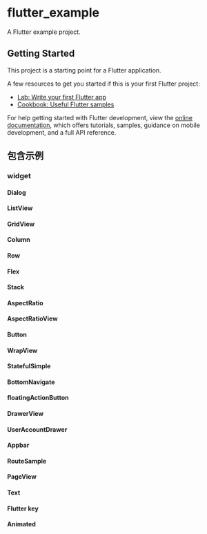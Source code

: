 # flutter_example

A Flutter example project.

## Getting Started

This project is a starting point for a Flutter application.

A few resources to get you started if this is your first Flutter project:

- [Lab: Write your first Flutter app](https://docs.flutter.dev/get-started/codelab)
- [Cookbook: Useful Flutter samples](https://docs.flutter.dev/cookbook)

For help getting started with Flutter development, view the
[online documentation](https://docs.flutter.dev/), which offers tutorials,
samples, guidance on mobile development, and a full API reference.


## 包含示例
### widget
#### Dialog
#### ListView
#### GridView
#### Column
#### Row
#### Flex
#### Stack
#### AspectRatio
#### AspectRatioView
#### Button
#### WrapView
#### StatefulSimple
#### BottomNavigate
#### floatingActionButton
#### DrawerView
#### UserAccountDrawer
#### Appbar
#### RouteSample
#### PageView
#### Text
#### Flutter key
#### Animated





